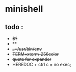 # minishell

## todo :

- ~~$?~~
- ~~**~~
- ~~_=/usr/bin/env~~
- ~~TERM=xterm-256color~~
- ~~quote for expander~~
- HEREDOC + ctrl c = no exec;
